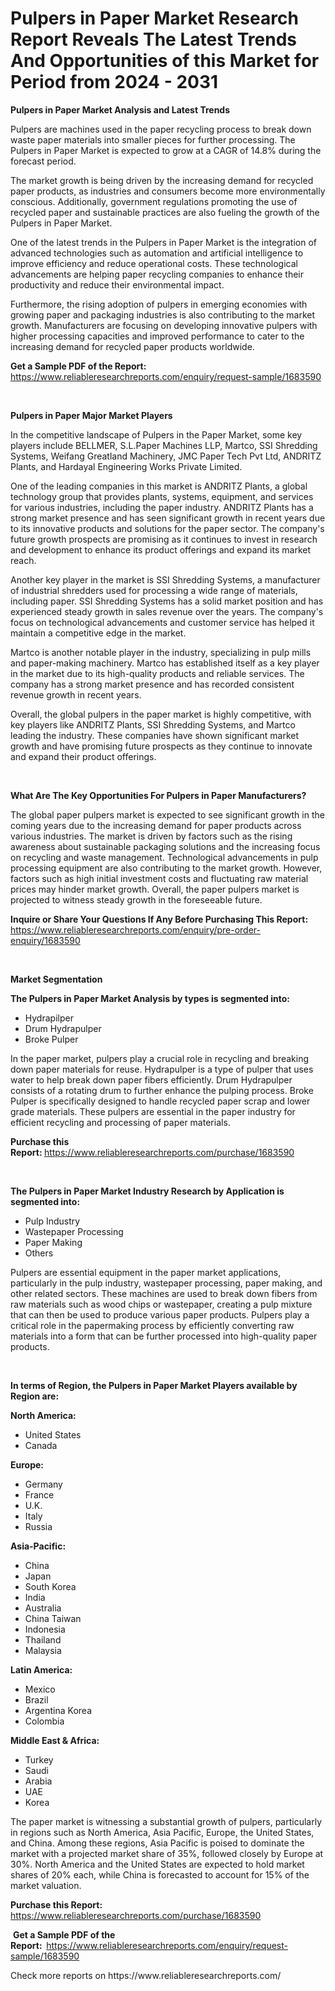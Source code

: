 <p><h1>Pulpers in Paper Market Research Report Reveals The Latest Trends And Opportunities of this Market for Period from 2024 - 2031</h1></p><p><strong>Pulpers in Paper Market Analysis and Latest Trends</strong></p>
<p><p>Pulpers are machines used in the paper recycling process to break down waste paper materials into smaller pieces for further processing. The Pulpers in Paper Market is expected to grow at a CAGR of 14.8% during the forecast period. </p><p>The market growth is being driven by the increasing demand for recycled paper products, as industries and consumers become more environmentally conscious. Additionally, government regulations promoting the use of recycled paper and sustainable practices are also fueling the growth of the Pulpers in Paper Market.</p><p>One of the latest trends in the Pulpers in Paper Market is the integration of advanced technologies such as automation and artificial intelligence to improve efficiency and reduce operational costs. These technological advancements are helping paper recycling companies to enhance their productivity and reduce their environmental impact.</p><p>Furthermore, the rising adoption of pulpers in emerging economies with growing paper and packaging industries is also contributing to the market growth. Manufacturers are focusing on developing innovative pulpers with higher processing capacities and improved performance to cater to the increasing demand for recycled paper products worldwide.</p></p>
<p><strong>Get a Sample PDF of the Report:&nbsp;</strong> <a href="https://www.reliableresearchreports.com/enquiry/request-sample/1683590">https://www.reliableresearchreports.com/enquiry/request-sample/1683590</a></p>
<p>&nbsp;</p>
<p><strong>Pulpers in Paper Major Market Players</strong></p>
<p><p>In the competitive landscape of Pulpers in the Paper Market, some key players include BELLMER, S.L.Paper Machines LLP, Martco, SSI Shredding Systems, Weifang Greatland Machinery, JMC Paper Tech Pvt Ltd, ANDRITZ Plants, and Hardayal Engineering Works Private Limited.</p><p>One of the leading companies in this market is ANDRITZ Plants, a global technology group that provides plants, systems, equipment, and services for various industries, including the paper industry. ANDRITZ Plants has a strong market presence and has seen significant growth in recent years due to its innovative products and solutions for the paper sector. The company's future growth prospects are promising as it continues to invest in research and development to enhance its product offerings and expand its market reach.</p><p>Another key player in the market is SSI Shredding Systems, a manufacturer of industrial shredders used for processing a wide range of materials, including paper. SSI Shredding Systems has a solid market position and has experienced steady growth in sales revenue over the years. The company's focus on technological advancements and customer service has helped it maintain a competitive edge in the market.</p><p>Martco is another notable player in the industry, specializing in pulp mills and paper-making machinery. Martco has established itself as a key player in the market due to its high-quality products and reliable services. The company has a strong market presence and has recorded consistent revenue growth in recent years.</p><p>Overall, the global pulpers in the paper market is highly competitive, with key players like ANDRITZ Plants, SSI Shredding Systems, and Martco leading the industry. These companies have shown significant market growth and have promising future prospects as they continue to innovate and expand their product offerings.</p></p>
<p>&nbsp;</p>
<p><strong>What Are The Key Opportunities For Pulpers in Paper Manufacturers?</strong></p>
<p><p>The global paper pulpers market is expected to see significant growth in the coming years due to the increasing demand for paper products across various industries. The market is driven by factors such as the rising awareness about sustainable packaging solutions and the increasing focus on recycling and waste management. Technological advancements in pulp processing equipment are also contributing to the market growth. However, factors such as high initial investment costs and fluctuating raw material prices may hinder market growth. Overall, the paper pulpers market is projected to witness steady growth in the foreseeable future.</p></p>
<p><strong>Inquire or Share Your Questions If Any Before Purchasing This Report:</strong> <a href="https://www.reliableresearchreports.com/enquiry/pre-order-enquiry/1683590">https://www.reliableresearchreports.com/enquiry/pre-order-enquiry/1683590</a></p>
<p>&nbsp;</p>
<p><strong>Market Segmentation</strong></p>
<p><strong>The Pulpers in Paper Market Analysis by types is segmented into:</strong></p>
<p><ul><li>Hydrapilper</li><li>Drum Hydrapulper</li><li>Broke Pulper</li></ul></p>
<p><p>In the paper market, pulpers play a crucial role in recycling and breaking down paper materials for reuse. Hydrapulper is a type of pulper that uses water to help break down paper fibers efficiently. Drum Hydrapulper consists of a rotating drum to further enhance the pulping process. Broke Pulper is specifically designed to handle recycled paper scrap and lower grade materials. These pulpers are essential in the paper industry for efficient recycling and processing of paper materials.</p></p>
<p><strong>Purchase this Report:&nbsp;</strong><a href="https://www.reliableresearchreports.com/purchase/1683590">https://www.reliableresearchreports.com/purchase/1683590</a></p>
<p>&nbsp;</p>
<p><strong>The Pulpers in Paper Market Industry Research by Application is segmented into:</strong></p>
<p><ul><li>Pulp Industry</li><li>Wastepaper Processing</li><li>Paper Making</li><li>Others</li></ul></p>
<p><p>Pulpers are essential equipment in the paper market applications, particularly in the pulp industry, wastepaper processing, paper making, and other related sectors. These machines are used to break down fibers from raw materials such as wood chips or wastepaper, creating a pulp mixture that can then be used to produce various paper products. Pulpers play a critical role in the papermaking process by efficiently converting raw materials into a form that can be further processed into high-quality paper products.</p></p>
<p>&nbsp;</p>
<p><strong>In terms of Region, the Pulpers in Paper Market Players available by Region are:</strong></p>
<p>
    <p> <strong> North America: </strong>
        <ul>
            <li>United States</li>
            <li>Canada</li>
        </ul>
        </p> 
    <p> <strong> Europe: </strong>
        <ul>
            <li>Germany</li>
            <li>France</li>
            <li>U.K.</li>
            <li>Italy</li>
            <li>Russia</li>
        </ul>
        </p> 
    <p> <strong> Asia-Pacific: </strong>
        <ul>
            <li>China</li>
            <li>Japan</li>
            <li>South Korea</li>
            <li>India</li>
            <li>Australia</li>
            <li>China Taiwan</li>
            <li>Indonesia</li>
            <li>Thailand</li>
            <li>Malaysia</li>
        </ul>
        </p> 
    <p> <strong> Latin America: </strong>
        <ul>
            <li>Mexico</li>
            <li>Brazil</li>
            <li>Argentina Korea</li>
            <li>Colombia</li>
        </ul>
        </p> 
    <p> <strong> Middle East & Africa: </strong>
        <ul>
            <li>Turkey</li>
            <li>Saudi</li>
            <li>Arabia</li>
            <li>UAE</li>
            <li>Korea</li>
        </ul>
    </p>
    </p>
<p><p>The paper market is witnessing a substantial growth of pulpers, particularly in regions such as North America, Asia Pacific, Europe, the United States, and China. Among these regions, Asia Pacific is poised to dominate the market with a projected market share of 35%, followed closely by Europe at 30%. North America and the United States are expected to hold market shares of 20% each, while China is forecasted to account for 15% of the market valuation.</p></p>
<p><strong>Purchase this Report: </strong><a href="https://www.reliableresearchreports.com/purchase/1683590">https://www.reliableresearchreports.com/purchase/1683590</a></p>
<p>&nbsp;<strong>Get a Sample PDF of the Report:&nbsp;&nbsp;</strong><a href="https://www.reliableresearchreports.com/enquiry/request-sample/1683590">https://www.reliableresearchreports.com/enquiry/request-sample/1683590</a></p>
<p><strong></strong></p>
<p>Check more reports on https://www.reliableresearchreports.com/</p>